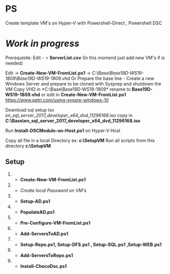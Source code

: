 # PS
Create template VM's on Hyper-V with Powershell-Direct , Powershell DSC 

# *Work in progress*

Prerequisite:
Edit  - >  **ServerList.csv** (In this momend just add new VM's if is needed)

Edit -> **Create-New-VM-FromList.ps1** ->  *C:\Base\Base19D-WS19-1809\Base19D-WS19-1809.vhd* 
Or
Prepare the base line - Create a new Windows Server and prepare to be cloned with Sysprep and shutdown the VM
Copy VHD in *C:\Base\Base19D-WS19-1809\* rename to **Base19D-WS19-1809.vhd**  or edit in **Create-New-VM-FromList.ps1** 
https://www.petri.com/using-syspre-windows-10

Download sql setup iso  *en_sql_server_2017_developer_x64_dvd_11296168.iso* 
copy in **C:\Base\en_sql_server_2017_developer_x64_dvd_11296168.iso**

Run **Install-DSCModule-on-Host.ps1** on Hyper-V Host


Copy all file in a local Directory ex: **c:\SetupVM** 
Run all scripts from this directory **c:\SetupVM** 

## Setup
1. - **Create-New-VM-FromList.ps1**
2. - *Create local Password on VM's*
3. - **Setup-AD.ps1**
4. - **PopulateAD.ps1**
5. - **Pre-Configure-VM-FromList.ps1**
6. - **Add-ServersToAD.ps1**
7. - **Setup-Repo.ps1, Setup-DFS.ps1 , Setup-SQL.ps1 ,Setup-WEB.ps1**
8. - **Add-ServersToRepo.ps1**
10. - **Install-ChocoDsc.ps1** 


